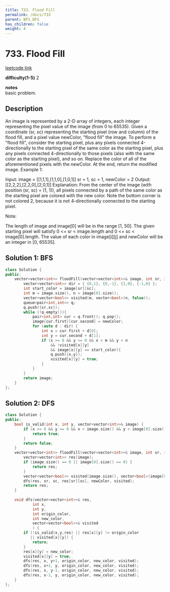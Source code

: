 ```yaml
---
title: 733. Flood Fill
permalink: /docs/733
parent: BFS_DFS
has_children: false
weight: 4
---
```

# 733. Flood Fill
[leetcode link](https://leetcode.com/problems/flood-fill/)

**difficulty(1-5)** 
2

**notes**   
basic problem.

## Description
An image is represented by a 2-D array of integers, each integer representing the pixel value of the image (from 0 to 65535).
Given a coordinate (sr, sc) representing the starting pixel (row and column) of the flood fill, and a pixel value newColor, "flood fill" the image.
To perform a "flood fill", consider the starting pixel, plus any pixels connected 4-directionally to the starting pixel of the same color as the starting pixel, plus any pixels connected 4-directionally to those pixels (also with the same color as the starting pixel), and so on. Replace the color of all of the aforementioned pixels with the newColor.
At the end, return the modified image.
Example 1:

Input: 
image = [[1,1,1],[1,1,0],[1,0,1]]
sr = 1, sc = 1, newColor = 2
Output: [[2,2,2],[2,2,0],[2,0,1]]
Explanation: 
From the center of the image (with position (sr, sc) = (1, 1)), all pixels connected 
by a path of the same color as the starting pixel are colored with the new color.
Note the bottom corner is not colored 2, because it is not 4-directionally connected
to the starting pixel.

Note:

The length of image and image[0] will be in the range [1, 50].
The given starting pixel will satisfy 0 <= sr < image.length and 0 <= sc < image[0].length.
The value of each color in image[i][j] and newColor will be an integer in [0, 65535].

## Solution 1: BFS
```c++
class Solution {
public:
    vector<vector<int>> floodFill(vector<vector<int>>& image, int sr, int sc, int newColor) {
        vector<vector<int>> dir = { {0,1}, {0,-1}, {1,0}, {-1,0} };
        int start_color = image[sr][sc];
        int m = image.size(), n = image[0].size();
        vector<vector<bool>> visited(m, vector<bool>(n, false));
        queue<pair<int,int>> q;
        q.push({sr,sc});
        while (!q.empty()){
            pair<int,int> cur = q.front(); q.pop();
            image[cur.first][cur.second] = newColor;
            for (auto d : dir) {
                int x = cur.first + d[0];
                int y = cur.second + d[1];
                if (x >= 0 && y >= 0 && x < m && y < n
                    && !visited[x][y]
                    && image[x][y] == start_color){
                    q.push({x,y});
                    visited[x][y] = true;
                }
            }
        }
        return image;
    }
};
```

## Solution 2: DFS
```c++
class Solution {
public:
    bool is_valid(int x, int y, vector<vector<int>>& image) {
        if (x >= 0 && y >= 0 && x < image.size() && y < image[0].size()) {
            return true;
        }
        return false;
    }
    vector<vector<int>> floodFill(vector<vector<int>>& image, int sr, int sc, int newColor) {
        vector<vector<int>> res(image);
        if (image.size() == 0 || image[0].size() == 0) {
            return res;
        }
        vector<vector<bool>> visited(image.size(), vector<bool>(image[0].size(), false));
        dfs(res, sr, sc, res[sr][sc], newColor, visited);
        return res;        
    }
    
    void dfs(vector<vector<int>>& res,
            int x,
            int y,
            int origin_color,
            int new_color,
            vector<vector<bool>>& visited
            ) {
        if (!is_valid(x,y,res) || res[x][y] != origin_color
           || visited[x][y]) {
            return;
        }
        res[x][y] = new_color;
        visited[x][y] = true;
        dfs(res, x, y+1, origin_color, new_color, visited);
        dfs(res, x+1, y, origin_color, new_color, visited);
        dfs(res, x, y-1, origin_color, new_color, visited);
        dfs(res, x-1, y, origin_color, new_color, visited);
    }
};
```